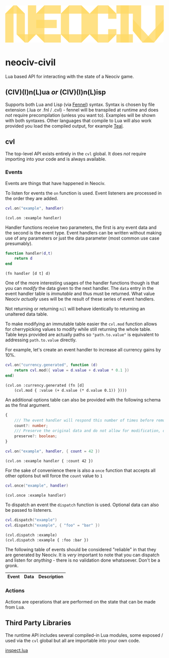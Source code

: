 # ![NEOCIV](https://raw.githubusercontent.com/neociv/neociv/master/logo.svg)

# neociv-civil

Lua based API for interacting with the state of a Neociv game.

## (CIV)(I)n(L)ua *or* (CIV)(I)n(L)isp

Supports both Lua and Lisp (via [Fennel](https://fennel-lang.org)) syntax. Syntax is chosen by file extension (.lua or .fnl / .cvl) - fennel will be transpiled at runtime and does *not* require precompilation (unless you want to). Examples will be shown with both syntaxes. Other languages that compile to Lua will also work provided you load the compiled output, for example [Teal](https://github.com/teal-language/tl).

## cvl

The top-level API exists entirely in the `cvl` global. It does *not* require importing into your code and is always available.

### Events

Events are things that have happened in Neociv.

To listen for events the `on` function is used. Event listeners are processed in the order they are added.

```lua
cvl.on("example", handler)
```

```fennel
(cvl.on :example handler)
```

Handler functions receive two parameters, the first is any event data and the second is the event type. Event handlers can be written without making use of any parameters or just the data parameter (most common use case presumably).

```lua
function handler(d,t)
    return d
end
```

```fennel
(fn handler [d t] d)
```

One of the more interesting usages of the handler functions though is that you can *modify* the data given to the next handler. The `data` entry in the event handler table is *immutable* and thus must be returned. What value Neociv *actually* uses will be the result of these series of event handlers.

Not returning or returning `nil` will behave identically to returning an unaltered data table.

To make modifying an immutable table easier the `cvl.mod` function allows for cherrypicking values to modify while still returning the whole table. Table keys provided are actually paths so `"path.to.value"` is equivalent to addressing `path.to.value` directly.

For example, let's create an event handler to increase all currency gains by 10%.

```lua
cvl.on("currency.generated", function (d)
    return cvl.mod({ value = d.value + d.value * 0.1 })
end)
```

```fennel
(cvl.on :currency.generated (fn [d]
    (cvl.mod { :value (+ d.value (* d.value 0.1)) })))
```

An additional options table can also be provided with the following schema as the final argument.

```typescript
{
    /// The event handler will respond this number of times before removing itself, defaults to math.huge (infinity)
    count?: number;
    /// Preserve the original data and do not allow for modification, defaults to false
    preserve?: boolean;
}
```

```lua
cvl.on("example", handler, { count = 42 })
```

```fennel
(cvl.on :example handler { :count 42 })
```

For the sake of convenience there is also a `once` function that accepts all other options but will force the `count` value to `1`

```lua
cvl.once("example", handler)
```

```fennel
(cvl.once :example handler)
```

To dispatch an event the `dispatch` function is used. Optional data can also be passed to listeners.

```lua
cvl.dispatch("example")
cvl.dispatch("example", { "foo" = "bar" })
```

```fennel
(cvl.dispatch :example)
(cvl.dispatch :example { :foo :bar })
```

The following table of events should be considered "reliable" in that they are generated by Neociv. It is *very* important to note that you can dispatch and listen for *anything* - there is no validation done whatsoever. Don't be a gronk.

| Event | Data | Description |
| ----- | ---- | ----------- |

### Actions

Actions are operations that are performed on the state that can be made from Lua.

## Third Party Libraries

The runtime API includes several compiled-in Lua modules, some exposed / used via the `cvl` global but all are importable into your own code.

[inspect.lua](https://github.com/kikito/inspect.lua)
